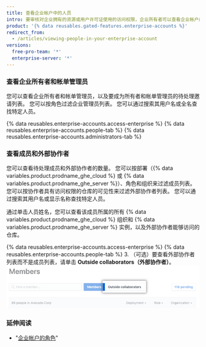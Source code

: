 ```yaml
---
title: 查看企业帐户中的人员
intro: 要审核对企业拥有的资源或用户许可证使用的访问权限，企业所有者可以查看企业帐户的每个管理员和成员。
product: '{% data reusables.gated-features.enterprise-accounts %}'
redirect_from:
  - /articles/viewing-people-in-your-enterprise-account
versions:
  free-pro-team: '*'
  enterprise-server: '*'
---
```


### 查看企业所有者和帐单管理员

您可以查看企业所有者和帐单管理员，以及要成为所有者和帐单管理员的待处理邀请列表。 您可以按角色过滤企业管理员列表。 您可以通过搜索其用户名或全名查找特定人员。

{% data reusables.enterprise-accounts.access-enterprise %}
{% data reusables.enterprise-accounts.people-tab %}
{% data reusables.enterprise-accounts.administrators-tab %}

### 查看成员和外部协作者

您可以查看待处理成员和外部协作者的数量。 您可以按部署（{% data variables.product.prodname_ghe_cloud %} 或 {% data variables.product.prodname_ghe_server %}）、角色和组织来过滤成员列表。 您可以按协作者具有访问权限的仓库的可见性来过滤外部协作者列表。 您可以通过搜索其用户名或显示名称查找特定人员。

通过单击人员姓名，您可以查看该成员所属的所有 {% data variables.product.prodname_ghe_cloud %} 组织和 {% data variables.product.prodname_ghe_server %} 实例，以及外部协作者能够访问的仓库。

{% data reusables.enterprise-accounts.access-enterprise %}
{% data reusables.enterprise-accounts.people-tab %}
3. （可选）要查看外部协作者列表而不是成员列表，请单击 **Outside collaborators（外部协作者）**。 ![组织成员页面上的外部协作者选项卡](/assets/images/help/business-accounts/outside-collaborators-tab.png)

### 延伸阅读

- "[企业帐户的角色](/articles/roles-for-an-enterprise-account)"
